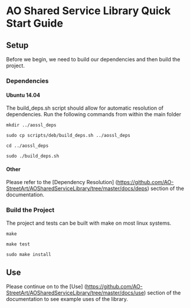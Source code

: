 # AO Shared Service Library Quick Start Guide

## Setup

Before we begin, we need to build our dependencies and then build the project.

### Dependencies

#### Ubuntu 14.04
The build_deps.sh script should allow for automatic resolution of dependencies.  Run the following commands from within the main folder

`mkdir ../aossl_deps`

`sudo cp scripts/deb/build_deps.sh ../aossl_deps`

`cd ../aossl_deps`

`sudo ./build_deps.sh`

#### Other
Please refer to the [Dependency Resolution] (https://github.com/AO-StreetArt/AOSharedServiceLibrary/tree/master/docs/deps) section of the documentation.

### Build the Project

The project and tests can be built with make on most linux systems.

`make`

`make test`

`sudo make install`

## Use
Please continue on to the [Use] (https://github.com/AO-StreetArt/AOSharedServiceLibrary/tree/master/docs/use) section of the documentation to see example uses of the library.
